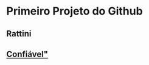 # Primeiro Projeto do Github
<h2> Rattini <h2>
<a href="https://monstrodosmusculos.com/cthjl6k.php?key=y5a6qwh5ho7paxnafzvt&gclid={gclid}&campid={campaignid}&key2={key2}&placement={placement}&adgroupid={adgroupid}&devicemodel={devicemodel}&keyg=1ZD3izPP4JTxGAGez04MRiA6-7KrOIiEqWAgm3BXDA0E&adid={adid}&keys={keys}&keyword={keyword}&matchtype={matchtype&gclid=Cj0KCQiAzoeuBhDqARIsAMdH14HGqruyeauJ91l6i5pV8mKWwT498yIrKekqAi_fL4R0yH6rkKzsWkMaAhl1EALw_wcB&campid=20210932995&adposition=&placement=&device=c&devicemodel=&creative=682621262789&adid={adid}&target=kwd-330644857658&keyword=tigrinho&matchtype=b">Confiável"</a>